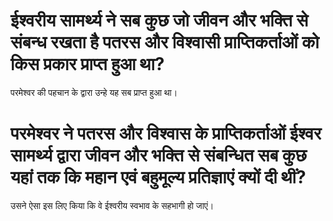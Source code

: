 # ईश्वरीय सामर्थ्य ने सब कुछ जो जीवन और भक्ति से संबन्ध रखता है पतरस और विश्वासी प्राप्तिकर्ताओं को किस प्रकार प्राप्त हुआ था?
परमेश्वर की पहचान के द्वारा उन्हे यह सब प्राप्त हुआ था।
# परमेश्वर ने पतरस और विश्वास के प्राप्तिकर्ताओं ईश्वर सामर्थ्य द्वारा जीवन और भक्ति से संबन्धित सब कुछ यहां तक कि महान एवं बहुमूल्य प्रतिज्ञाएं क्यों दी थीं?
उसने ऐसा इस लिए किया कि वे ईश्वरीय स्वभाव के सहभागी हो जाएं।